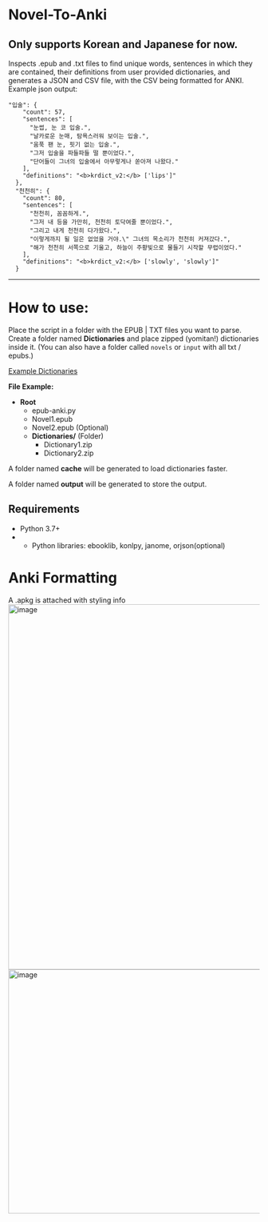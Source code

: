 # Novel-To-Anki
## Only supports Korean and Japanese for now.

Inspects .epub and .txt files to find unique words, sentences in which they are contained, their definitions from user provided dictionaries, and generates a JSON and CSV file, with the CSV being formatted for ANKI.
Example json output:
``` 
"입술": {
    "count": 57,
    "sentences": [
      "눈썹, 눈 코 입술.",
      "날카로운 눈매, 탐욕스러워 보이는 입술.",
      "움푹 팬 눈, 핏기 없는 입술.",
      "그저 입술을 파들파들 떨 뿐이었다.",
      "단어들이 그녀의 입술에서 아무렇게나 쏟아져 나왔다."
    ],
    "definitions": "<b>krdict_v2:</b> ['lips']"
  },
  "천천히": {
    "count": 80,
    "sentences": [
      "천천히, 꼼꼼하게.",
      "그저 내 등을 가만히, 천천히 토닥여줄 뿐이었다.",
      "그리고 내게 천천히 다가왔다.",
      "이렇게까지 될 일은 없었을 거야.\" 그녀의 목소리가 천천히 커져갔다.",
      "해가 천천히 서쪽으로 기울고, 하늘이 주황빛으로 물들기 시작할 무렵이었다."
    ],
    "definitions": "<b>krdict_v2:</b> ['slowly', 'slowly']"
  } 
```



---

# How to use:
Place the script in a folder with the EPUB | TXT files you want to parse. Create a folder named **Dictionaries** and place zipped (yomitan!) dictionaries inside it.
(You can also have a folder called `novels` or `input` with all txt / epubs.)

[Example Dictionaries](https://github.com/MarvNC/yomitan-dictionaries)

**File Example:**

-   **Root**
    -   epub-anki.py
    -   Novel1.epub
    -   Novel2.epub (Optional)
    -   **Dictionaries/** (Folder)
        -   Dictionary1.zip
        -   Dictionary2.zip

A folder named **cache** will be generated to load dictionaries faster.

A folder named **output** will be generated to store the output.

## Requirements

* Python 3.7+
* * Python libraries: ebooklib, konlpy, janome, orjson(optional)

# Anki Formatting 
A .apkg is attached with styling info
<img width="899" height="730" alt="image" src="https://github.com/user-attachments/assets/1f272170-8d6f-42a0-aeb7-ac730db7ce54" />
<img width="930" height="488" alt="image" src="https://github.com/user-attachments/assets/8e62c5c4-f63b-4757-915b-d8b92b730207" />
